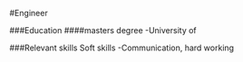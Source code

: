 #Engineer



###Education
####masters degree
-University of



###Relevant skills
Soft skills
-Communication, hard working


